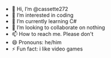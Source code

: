 - 👋 Hi, I’m @cassette272
- 👀 I’m interested in coding
- 🌱 I’m currently learning C#
- 💞️ I’m looking to collaborate on nothing
- 📫 How to reach me. Please don't
- 😄 Pronouns: he/him
- ⚡ Fun fact: i like video games

<!---
cassette272/cassette272 is a ✨ special ✨ repository because its `README.md` (this file) appears on your GitHub profile.
You can click the Preview link to take a look at your changes.
--->
